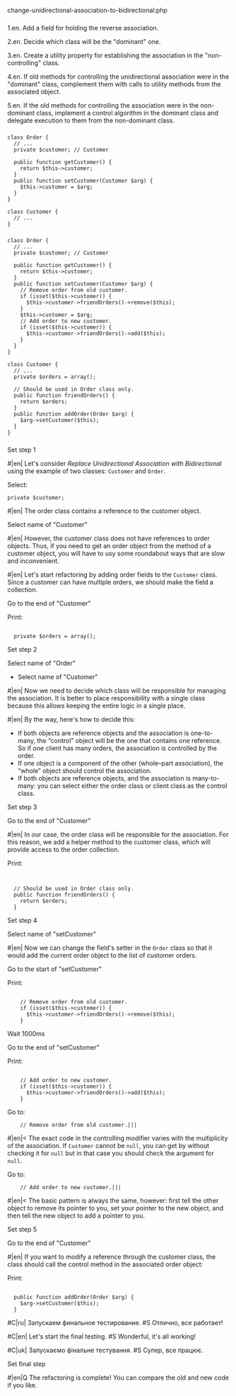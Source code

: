 change-unidirectional-association-to-bidirectional:php

###

1.en. Add a field for holding the reverse association.

2.en. Decide which class will be the "dominant" one.

3.en. Create a utility property for establishing the association in the "non-controlling" class.

4.en. If old methods for controlling the unidirectional association were in the "dominant" class, complement them with calls to utility methods from the associated object.

5.en. If the old methods for controlling the association were in the non-dominant class, implement a control algorithm in the dominant class and delegate execution to them from the non-dominant class.


###

```
class Order {
  // ...
  private $customer; // Customer

  public function getCustomer() {
    return $this->customer;
  }
  public function setCustomer(Customer $arg) {
    $this->customer = $arg;
  }
}

class Customer {
  // ...
}
```

###

```
class Order {
  // ...
  private $customer; // Customer

  public function getCustomer() {
    return $this->customer;
  }
  public function setCustomer(Customer $arg) {
    // Remove order from old customer.
    if (isset($this->customer)) {
      $this->customer->friendOrders()->remove($this);
    }
    $this->customer = $arg;
    // Add order to new customer.
    if (isset($this->customer)) {
      $this->customer->friendOrders()->add($this);
    }
  }
}

class Customer {
  // ...
  private $orders = array();

  // Should be used in Order class only.
  public function friendOrders() {
    return $orders;
  }
  public function addOrder(Order $arg) {
    $arg->setCustomer($this);
  }
}
```

###

Set step 1

#|en| Let's consider <i>Replace Unidirectional Association with Bidirectional</i> using the example of two classes: <code>Customer</code> and <code>Order</code>.

Select:
```
private $customer;
```

#|en| The order class contains a reference to the customer object.

Select name of "Customer"

#|en| However, the customer class does not have references to order objects. Thus, if you need to get an order object from the method of a customer object, you will have to usу some roundabout ways that are slow and inconvenient.

#|en| Let's start refactoring by adding order fields to the <code>Customer</code> class. Since a customer can have multiple orders, we should make the field a collection.

Go to the end of "Customer"

Print:
```

  private $orders = array();
```

Set step 2

Select name of "Order"
+ Select name of "Customer"

#|en| Now we need to decide which class will be responsible for managing the association. It is better to place responsibility with a single class because this allows keeping the entire logic in a single place.

#|en| By the way, here's how to decide this:<ul><li>If both objects are reference objects and the association is one-to-many, the “control” object will be the one that contains one reference. So if one client has many orders, the association is controlled by the order.</li><li>If one object is a component of the other (whole–part association), the “whole” object should control the association.</li><li>If both objects are reference objects, and the association is many-to-many: you can select either the order class or client class as the control class.</li></ul>

Set step 3

Go to the end of "Customer"

#|en| In our case, the order class will be responsible for the association. For this reason, we add a helper method to the customer class, which will provide access to the order collection.

Print:
```


  // Should be used in Order class only.
  public function friendOrders() {
    return $orders;
  }
```

Set step 4

Select name of "setCustomer"

#|en| Now we can change the field's setter in the <code>Order</code> class so that it would add the current order object to the list of customer orders.

Go to the start of "setCustomer"

Print:
```

    // Remove order from old customer.
    if (isset($this->customer)) {
      $this->customer->friendOrders()->remove($this);
    }
```

Wait 1000ms

Go to the end of "setCustomer"

Print:
```

    // Add order to new customer.
    if (isset($this->customer)) {
      $this->customer->friendOrders()->add($this);
    }
```

Go to:
```
    // Remove order from old customer.|||
```

#|en|< The exact code in the controlling modifier varies with the multiplicity of the association. If <code>Customer</code> cannot be <code>null</code>, you can get by without checking it for <code>null</code> but in that case you should check the argument for <code>null</code>.

Go to:
```
    // Add order to new customer.|||
```
#|en|< The basic pattern is always the same, however: first tell the other object to remove its pointer to you, set your pointer to the new object, and then tell the new object to add a pointer to you.

Set step 5

Go to the end of "Customer"

#|en| If you want to modify a reference through the customer class, the class should call the control method in the associated order object:

Print:
```

  public function addOrder(Order $arg) {
    $arg->setCustomer($this);
  }
```

#C|ru| Запускаем финальное тестирование.
#S Отлично, все работает!

#C|en| Let's start the final testing.
#S Wonderful, it's all working!

#C|uk| Запускаємо фінальне тестування.
#S Супер, все працює.

Set final step

#|en|Q The refactoring is complete! You can compare the old and new code if you like.
